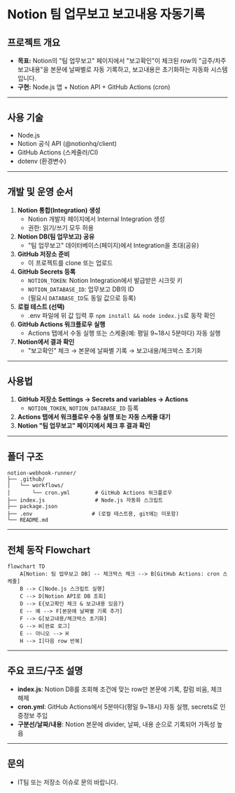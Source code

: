 # Notion 팀 업무보고 보고내용 자동기록

## 프로젝트 개요
- **목표:** Notion의 "팀 업무보고" 페이지에서 "보고확인"이 체크된 row의 "금주/차주 보고내용"을 본문에 날짜별로 자동 기록하고, 보고내용은 초기화하는 자동화 시스템입니다.
- **구현:** Node.js 앱 + Notion API + GitHub Actions (cron)

---

## 사용 기술
- Node.js
- Notion 공식 API (@notionhq/client)
- GitHub Actions (스케줄러/CI)
- dotenv (환경변수)

---

## 개발 및 운영 순서

1. **Notion 통합(Integration) 생성**
   - Notion 개발자 페이지에서 Internal Integration 생성
   - 권한: 읽기/쓰기 모두 허용
2. **Notion DB(팀 업무보고) 공유**
   - "팀 업무보고" 데이터베이스(페이지)에서 Integration을 초대(공유)
3. **GitHub 저장소 준비**
   - 이 프로젝트를 clone 또는 업로드
4. **GitHub Secrets 등록**
   - `NOTION_TOKEN`: Notion Integration에서 발급받은 시크릿 키
   - `NOTION_DATABASE_ID`: 업무보고 DB의 ID
   - (필요시 `DATABASE_ID`도 동일 값으로 등록)
5. **로컬 테스트 (선택)**
   - .env 파일에 위 값 입력 후 `npm install && node index.js`로 동작 확인
6. **GitHub Actions 워크플로우 실행**
   - Actions 탭에서 수동 실행 또는 스케줄(예: 평일 9~18시 5분마다) 자동 실행
7. **Notion에서 결과 확인**
   - "보고확인" 체크 → 본문에 날짜별 기록 → 보고내용/체크박스 초기화

---

## 사용법

1. **GitHub 저장소 Settings → Secrets and variables → Actions**
   - `NOTION_TOKEN`, `NOTION_DATABASE_ID` 등록
2. **Actions 탭에서 워크플로우 수동 실행 또는 자동 스케줄 대기**
3. **Notion "팀 업무보고" 페이지에서 체크 후 결과 확인**

---

## 폴더 구조
```
notion-webhook-runner/
├── .github/
│   └── workflows/
│       └── cron.yml        # GitHub Actions 워크플로우
├── index.js                # Node.js 자동화 스크립트
├── package.json
├── .env                   # (로컬 테스트용, git에는 미포함)
└── README.md
```

---

## 전체 동작 Flowchart

```mermaid
flowchart TD
    A[Notion: 팀 업무보고 DB] -- 체크박스 체크 --> B[GitHub Actions: cron 스케줄]
    B --> C[Node.js 스크립트 실행]
    C --> D[Notion API로 DB 조회]
    D --> E{보고확인 체크 & 보고내용 있음?}
    E -- 예 --> F[본문에 날짜별 기록 추가]
    F --> G[보고내용/체크박스 초기화]
    G --> H[완료 로그]
    E -- 아니오 --> H
    H --> I[다음 row 반복]
```

---

## 주요 코드/구조 설명
- **index.js**: Notion DB를 조회해 조건에 맞는 row만 본문에 기록, 칼럼 비움, 체크 해제
- **cron.yml**: GitHub Actions에서 5분마다(평일 9~18시) 자동 실행, secrets로 인증정보 주입
- **구분선/날짜/내용**: Notion 본문에 divider, 날짜, 내용 순으로 기록되어 가독성 높음

---

## 문의
- IT팀 또는 저장소 이슈로 문의 바랍니다. 